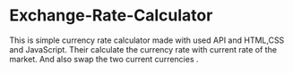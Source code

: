 # Exchange-Rate-Calculator

This is simple currency rate calculator made with used API and HTML,CSS and JavaScript. Their calculate the currency rate with current rate of the market. And also swap the two current currencies .

